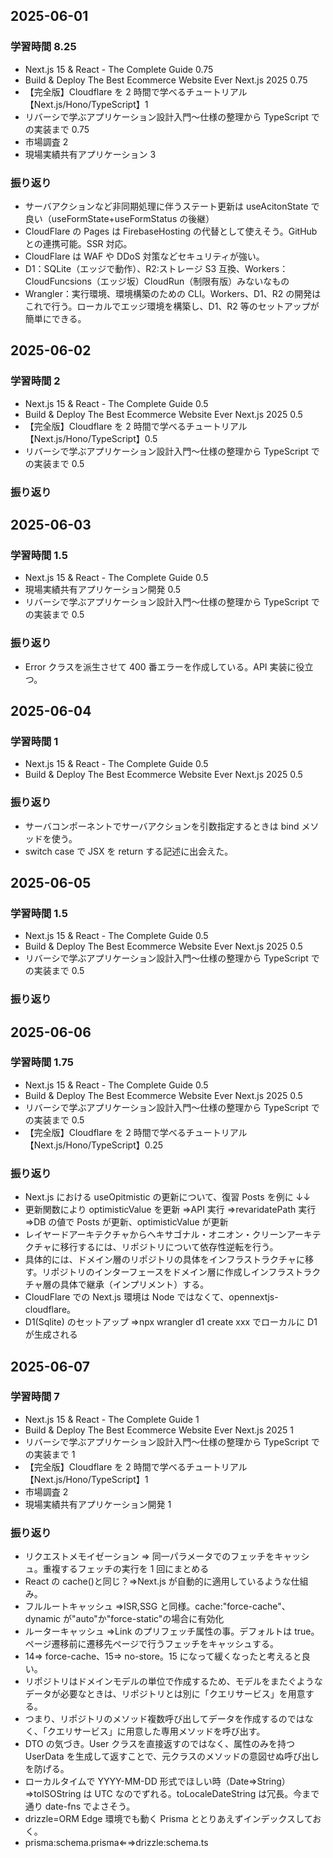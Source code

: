 ## 2025-06-01

### 学習時間 8.25

- Next.js 15 & React - The Complete Guide 0.75
- Build & Deploy The Best Ecommerce Website Ever Next.js 2025 0.75
- 【完全版】Cloudflare を 2 時間で学べるチュートリアル【Next.js/Hono/TypeScript】1
- リバーシで学ぶアプリケーション設計入門〜仕様の整理から TypeScript での実装まで 0.75
- 市場調査 2
- 現場実績共有アプリケーション 3

### 振り返り

- サーバアクションなど非同期処理に伴うステート更新は useAcitonState で良い（useFormState+useFormStatus の後継）
- CloudFlare の Pages は FirebaseHosting の代替として使えそう。GitHub との連携可能。SSR 対応。
- CloudFlare は WAF や DDoS 対策などセキュリティが強い。
- D1：SQLite（エッジで動作）、R2:ストレージ S3 互換、Workers：CloudFuncsions（エッジ坂）CloudRun（制限有版）みないなもの
- Wrangler：実行環境、環境構築のための CLI。Workers、D1、R2 の開発はこれで行う。ローカルでエッジ環境を構築し、D1、R2 等のセットアップが簡単にできる。

## 2025-06-02

### 学習時間 2

- Next.js 15 & React - The Complete Guide 0.5
- Build & Deploy The Best Ecommerce Website Ever Next.js 2025 0.5
- 【完全版】Cloudflare を 2 時間で学べるチュートリアル【Next.js/Hono/TypeScript】0.5
- リバーシで学ぶアプリケーション設計入門〜仕様の整理から TypeScript での実装まで 0.5

### 振り返り

## 2025-06-03

### 学習時間 1.5

- Next.js 15 & React - The Complete Guide 0.5
- 現場実績共有アプリケーション開発 0.5
- リバーシで学ぶアプリケーション設計入門〜仕様の整理から TypeScript での実装まで 0.5

### 振り返り

- Error クラスを派生させて 400 番エラーを作成している。API 実装に役立つ。

## 2025-06-04

### 学習時間 1

- Next.js 15 & React - The Complete Guide 0.5
- Build & Deploy The Best Ecommerce Website Ever Next.js 2025 0.5

### 振り返り

- サーバコンポーネントでサーバアクションを引数指定するときは bind メソッドを使う。
- switch case で JSX を return する記述に出会えた。

## 2025-06-05

### 学習時間 1.5

- Next.js 15 & React - The Complete Guide 0.5
- Build & Deploy The Best Ecommerce Website Ever Next.js 2025 0.5
- リバーシで学ぶアプリケーション設計入門〜仕様の整理から TypeScript での実装まで 0.5

### 振り返り

## 2025-06-06

### 学習時間 1.75

- Next.js 15 & React - The Complete Guide 0.5
- Build & Deploy The Best Ecommerce Website Ever Next.js 2025 0.5
- リバーシで学ぶアプリケーション設計入門〜仕様の整理から TypeScript での実装まで 0.5
- 【完全版】Cloudflare を 2 時間で学べるチュートリアル【Next.js/Hono/TypeScript】0.25

### 振り返り

- Next.js における useOpitmistic の更新について、復習 Posts を例に ↓↓
- 更新関数により optimisticValue を更新 ⇒API 実行 ⇒revaridatePath 実行 ⇒DB の値で Posts が更新、optimisticValue が更新
- レイヤードアーキテクチャからヘキサゴナル・オニオン・クリーンアーキテクチャに移行するには、リポジトリについて依存性逆転を行う。
- 具体的には、ドメイン層のリポジトリの具体をインフラストラクチャに移す。リポジトリのインターフェースをドメイン層に作成しインフラストラクチャ層の具体で継承（インプリメント）する。
- CloudFlare での Next.js 環境は Node ではなくて、opennextjs-cloudflare。
- D1(Sqlite) のセットアップ ⇒npx wrangler d1 create xxx でローカルに D1 が生成される

## 2025-06-07

### 学習時間 7

- Next.js 15 & React - The Complete Guide 1
- Build & Deploy The Best Ecommerce Website Ever Next.js 2025 1
- リバーシで学ぶアプリケーション設計入門〜仕様の整理から TypeScript での実装まで 1
- 【完全版】Cloudflare を 2 時間で学べるチュートリアル【Next.js/Hono/TypeScript】1
- 市場調査 2
- 現場実績共有アプリケーション開発 1

### 振り返り

- リクエストメモイゼーション ⇒ 同一パラメータでのフェッチをキャッシュ。重複するフェッチの実行を 1 回にまとめる
- React の cache()と同じ？⇒Next.js が自動的に適用しているような仕組み。
- フルルートキャッシュ ⇒ISR,SSG と同様。cache:"force-cache"、dynamic が"auto"か"force-static"の場合に有効化
- ルーターキャッシュ ⇒Link のプリフェッチ属性の事。デフォルトは true。ページ遷移前に遷移先ページで行うフェッチをキャッシュする。
- 14⇒ force-cache、15⇒ no-store。15 になって緩くなったと考えると良い。
- リポジトリはドメインモデルの単位で作成するため、モデルをまたぐようなデータが必要なときは、リポジトリとは別に「クエリサービス」を用意する。
- つまり、リポジトリのメソッド複数呼び出してデータを作成するのではなく、「クエリサービス」に用意した専用メソッドを呼び出す。
- DTO の気づき。User クラスを直接返すのではなく、属性のみを持つ UserData を生成して返すことで、元クラスのメソッドの意図せぬ呼び出しを防げる。
- ローカルタイムで YYYY-MM-DD 形式でほしい時（Date⇒String）⇒toISOString は UTC なのでずれる。toLocaleDateString は冗長。今まで通り date-fns でよさそう。
- drizzle=ORM Edge 環境でも動く Prisma ととりあえずインデックスしておく。
- prisma:schema.prisma⇐⇒drizzle:schema.ts
